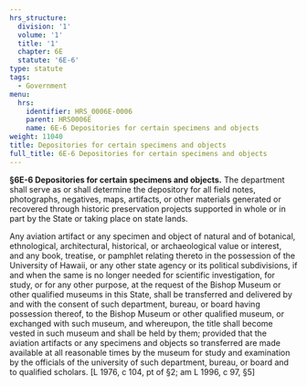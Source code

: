 ```yaml
---
hrs_structure:
  division: '1'
  volume: '1'
  title: '1'
  chapter: 6E
  statute: '6E-6'
type: statute
tags:
  - Government
menu:
  hrs:
    identifier: HRS_0006E-0006
    parent: HRS0006E
    name: 6E-6 Depositories for certain specimens and objects
weight: 11040
title: Depositories for certain specimens and objects
full_title: 6E-6 Depositories for certain specimens and objects
---
```

**§6E-6 Depositories for certain specimens and objects.** The department shall serve as or shall determine the depository for all field notes, photographs, negatives, maps, artifacts, or other materials generated or recovered through historic preservation projects supported in whole or in part by the State or taking place on state lands.

Any aviation artifact or any specimen and object of natural and of botanical, ethnological, architectural, historical, or archaeological value or interest, and any book, treatise, or pamphlet relating thereto in the possession of the University of Hawaii, or any other state agency or its political subdivisions, if and when the same is no longer needed for scientific investigation, for study, or for any other purpose, at the request of the Bishop Museum or other qualified museums in this State, shall be transferred and delivered by and with the consent of such department, bureau, or board having possession thereof, to the Bishop Museum or other qualified museum, or exchanged with such museum, and whereupon, the title shall become vested in such museum and shall be held by them; provided that the aviation artifacts or any specimens and objects so transferred are made available at all reasonable times by the museum for study and examination by the officials of the university of such department, bureau, or board and to qualified scholars. [L 1976, c 104, pt of §2; am L 1996, c 97, §5]